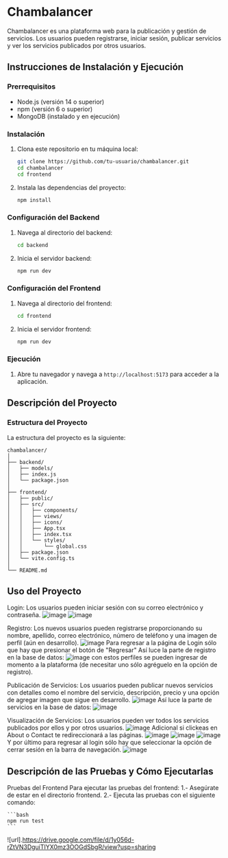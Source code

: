 # Chambalancer

Chambalancer es una plataforma web para la publicación y gestión de servicios. Los usuarios pueden registrarse, iniciar sesión, publicar servicios y ver los servicios publicados por otros usuarios.

## Instrucciones de Instalación y Ejecución

### Prerrequisitos

- Node.js (versión 14 o superior)
- npm (versión 6 o superior)
- MongoDB (instalado y en ejecución)

### Instalación

1. Clona este repositorio en tu máquina local:
    ```bash
    git clone https://github.com/tu-usuario/chambalancer.git
    cd chambalancer
    cd frontend
    ```

2. Instala las dependencias del proyecto:
    ```bash
    npm install
    ```

### Configuración del Backend

1. Navega al directorio del backend:
    ```bash
    cd backend
    ```

2. Inicia el servidor backend:
    ```bash
    npm run dev
    ```

### Configuración del Frontend

1. Navega al directorio del frontend:
    ```bash
    cd frontend
    ```

2. Inicia el servidor frontend:
    ```bash
    npm run dev
    ```

### Ejecución

1. Abre tu navegador y navega a `http://localhost:5173` para acceder a la aplicación.

## Descripción del Proyecto

### Estructura del Proyecto

La estructura del proyecto es la siguiente:

```plaintext
chambalancer/
│
├── backend/
│   ├── models/
│   ├── index.js
│   └── package.json
│
├── frontend/
│   ├── public/
│   ├── src/
│   │   ├── components/
│   │   ├── views/
│   │   ├── icons/
│   │   ├── App.tsx
│   │   ├── index.tsx
│   │   └── styles/
│   │       └── global.css
│   ├── package.json
│   └── vite.config.ts
│
└── README.md
```

## Uso del Proyecto
Login: Los usuarios pueden iniciar sesión con su correo electrónico y contraseña.
![image](https://github.com/FabianVaz/Chambalancer/assets/99071781/ddd2c923-3f11-4bbf-a71b-0f493740ae03)
![image](https://github.com/FabianVaz/Chambalancer/assets/99071781/a1da0e62-d110-43db-89fd-69c3080ae543)

Registro: Los nuevos usuarios pueden registrarse proporcionando su nombre, apellido, correo electrónico, número de teléfono y una imagen de perfil (aún en desarrollo).
![image](https://github.com/FabianVaz/Chambalancer/assets/99071781/76257f3c-8370-4493-a84e-852a9725f5d1)
Para regresar a la página de Login sólo que hay que presionar el botón de "Regresar"
Así luce la parte de registro en la base de datos:
![image](https://github.com/FabianVaz/Chambalancer/assets/99071781/e922e37a-fa4a-48f7-913b-379525101633)
con estos perfiles se pueden ingresar de momento a la plataforma (de necesitar uno sólo agréguelo en la opción de registro).

Publicación de Servicios: Los usuarios pueden publicar nuevos servicios con detalles como el nombre del servicio, descripción, precio y una opción de agregar imagen que sigue en desarrollo.
![image](https://github.com/FabianVaz/Chambalancer/assets/99071781/387e6c7c-4361-4cad-9ff0-3f9c361daef1)
Así luce la parte de servicios en la base de datos:
![image](https://github.com/FabianVaz/Chambalancer/assets/99071781/e4a539a8-de3d-47b0-abff-6507ed1811af)

Visualización de Servicios: Los usuarios pueden ver todos los servicios publicados por ellos y por otros usuarios.
![image](https://github.com/FabianVaz/Chambalancer/assets/99071781/e175c5fa-5262-429d-9c99-e691c59234c5)
Adicional si clickeas en About o Contact te redireccionará a las páginas.
![image](https://github.com/FabianVaz/Chambalancer/assets/99071781/6c831ead-7dcf-439f-940c-913382c8f9e6)
![image](https://github.com/FabianVaz/Chambalancer/assets/99071781/e14bcd6b-157d-4850-bdad-1459e4be0a5b)
![image](https://github.com/FabianVaz/Chambalancer/assets/99071781/bdd8107d-9379-4409-8d13-799ff3a0979a)
Y por último para regresar al login sólo hay que seleccionar la opción de cerrar sesión en la barra de navegación.
![image](https://github.com/FabianVaz/Chambalancer/assets/99071781/e2ed361d-add4-4cb8-8940-b81282286c19)

## Descripción de las Pruebas y Cómo Ejecutarlas
Pruebas del Frontend
Para ejecutar las pruebas del frontend:
1.- Asegúrate de estar en el directorio frontend.
2.- Ejecuta las pruebas con el siguiente comando:

    ```bash
    npm run test
    ```

![url].https://drive.google.com/file/d/1y056d-rZtVN3DguiTIYX0mz3OOGdSbgR/view?usp=sharing

